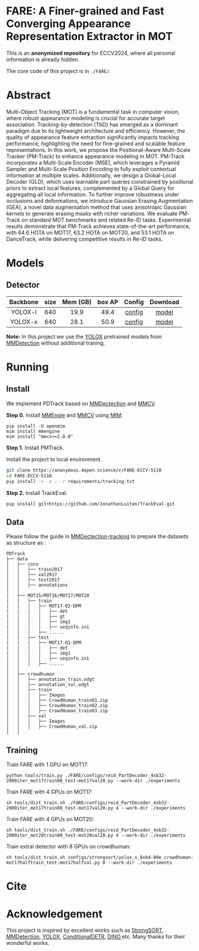 # FARE: A Finer-grained and Fast Converging Appearance Representation Extractor in MOT


This is an **anonymized repository** for ECCV2024, where all personal information is already hidden.

The core code of this project is in `./FARE/`.


# Abstract
Multi-Object Tracking (MOT) is a fundamental task in computer vision, where robust appearance modeling is crucial for accurate target association. Tracking-by-detection (TbD) has emerged as a dominant paradigm due to its lightweight architecture and efficiency. However, the quality of appearance feature extraction significantly impacts tracking performance, highlighting the need for fine-grained and scalable feature representations.
In this work, we propose the Positional-Aware Multi-Scale Tracker (PM-Track) to enhance appearance modeling in MOT. PM-Track incorporates a Multi-Scale Encoder (MSE), which leverages a Pyramid Sampler and Multi-Scale Position Encoding to fully exploit contextual information at multiple scales. Additionally, we design a Global-Local Decoder (GLD), which uses learnable part queries constrained by positional priors to extract local features, complemented by a Global Query for aggregating all local information. To further improve robustness under occlusions and deformations, we introduce Gaussian Erasing Augmentation (GEA), a novel data augmentation method that uses anisotropic Gaussian kernels to generate erasing masks with richer variations.
We evaluate PM-Track on standard MOT benchmarks and related Re-ID tasks. Experimental results demonstrate that PM-Track achieves state-of-the-art performance, with 64.6 HOTA on MOT17, 63.2 HOTA on MOT20, and 53.1 HOTA on DanceTrack, while delivering competitive results in Re-ID tasks.


# Models

## Detector

|  Backbone  | size | Mem (GB) | box AP |                  Config                  |                                                                                                                                         Download                                                                                                                                         |
| :--------: | :--: | :------: | :----: | :--------------------------------------: | :--------------------------------------------------------------------------------------------------------------------------------------------------------------------------------------------------------------------------------------------------------------------------------------: |
|  YOLOX-l   | 640  |   19.9   |  49.4  |  [config](./yolox_l_8xb8-300e_coco.py)   |       [model](https://download.openmmlab.com/mmdetection/v2.0/yolox/yolox_l_8x8_300e_coco/yolox_l_8x8_300e_coco_20211126_140236-d3bd2b23.pth)      |
|  YOLOX-x   | 640  |   28.1   |  50.9  |  [config](./yolox_x_8xb8-300e_coco.py)   |       [model](https://download.openmmlab.com/mmdetection/v2.0/yolox/yolox_x_8x8_300e_coco/yolox_x_8x8_300e_coco_20211126_140254-1ef88d67.pth)      |

**Note:**
 In this project we use the [YOLOX](https://arxiv.org/abs/2107.08430) pretrained models from [MMDetection](https://github.com/open-mmlab/mmdetection/tree/main/configs/yolox) without additional traning.



# Running 
## Install 

We implement PDTrack based on [MMDectection](https://github.com/open-mmlab/mmdetection) and [MMCV](https://github.com/open-mmlab/mmcv). 

**Step 0.** Install [MMEngie](https://github.com/open-mmlab/mmengine) and [MMCV](https://github.com/open-mmlab/mmcv) using [MIM](https://github.com/open-mmlab/mim):
```
pip install -U openmim
mim install mmengine
mim install "mmcv>=2.0.0"
```

**Step 1.** Install PMTrack.

Install the project to local environment.

```bash
git clone https://anonymous.4open.science/r/FARE-ECCV-5110
cd FARE-ECCV-5110
pip install -v -e . -r requirements/tracking.txt
```
**Step 2.** Install TrackEval.
```
pip install git+https://github.com/JonathonLuiten/TrackEval.git
```

## Data 

Please follow the guide in [MMDectection-tracking](https://github.com/open-mmlab/mmdetection/blob/main/docs/en/user_guides/tracking_dataset_prepare.md) to prepare the datasets as structure as :
```
PDTrack
├── data
│   ├── coco
│   │   ├── train2017
│   │   ├── val2017
│   │   ├── test2017
│   │   ├── annotations
│   │
|   ├── MOT15/MOT16/MOT17/MOT20
|   |   ├── train
|   |   |   ├── MOT17-02-DPM
|   |   |   |   ├── det
|   │   │   │   ├── gt
|   │   │   │   ├── img1
|   │   │   │   ├── seqinfo.ini
│   │   │   ├── ......
|   |   ├── test
|   |   |   ├── MOT17-01-DPM
|   |   |   |   ├── det
|   │   │   │   ├── img1
|   │   │   │   ├── seqinfo.ini
│   │   │   ├── ......
│   │
│   ├── crowdhuman
│   │   ├── annotation_train.odgt
│   │   ├── annotation_val.odgt
│   │   ├── train
│   │   │   ├── Images
│   │   │   ├── CrowdHuman_train01.zip
│   │   │   ├── CrowdHuman_train02.zip
│   │   │   ├── CrowdHuman_train03.zip
│   │   ├── val
│   │   │   ├── Images
│   │   │   ├── CrowdHuman_val.zip
│   │
```

## Training 


Train FARE with 1 GPU on MOT17:
```
python tools/train.py ./FARE/configs/reid_PartDecoder_4xb32-2000iter_mot17train80_test-mot17val20.py --work-dir ./experiments
```


Train FARE with 4 GPUs on MOT17:
```
sh tools/dist_train.sh ./FARE/configs/reid_PartDecoder_4xb32-2000iter_mot17train80_test-mot17val20.py 4 --work-dir ./experiments
```

Train FARE with 4 GPUs on MOT20:
```
sh tools/dist_train.sh ./FARE/configs/reid_PartDecoder_4xb32-2000iter_mot20train80_test-mot20val20.py 4 --work-dir ./experiments
```

Train extral detector with 8 GPUs on crowdhuman:
```
sh tools/dist_train.sh configs/strongsort/yolox_x_8xb4-80e_crowdhuman-mot17halftrain_test-mot17halfval.py 8 --work-dir ./experiments
```

<!-- ## Testing
Test on MOT17-half:
```
sh tools/dist_test.sh  projects/configs/xxxxxx 8 --eval bbox
``` -->

# Cite

# Acknowledgement
This project is inspired by excellent works such as [StrongSORT](https://github.com/dyhBUPT/StrongSORT), [MMDetection](https://github.com/open-mmlab/mmdetection), [YOLOX](https://github.com/Megvii-BaseDetection/YOLOX), [ConditionalDETR](https://github.com/Atten4Vis/ConditionalDETR), [DINO](https://github.com/IDEA-Research/DINO),etc. Many thanks for their wonderful works.